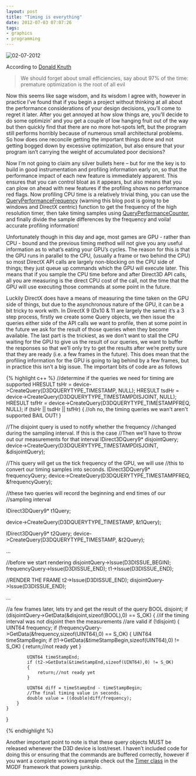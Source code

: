 ```yaml
---
layout: post
title: "Timing is everything"
date: 2012-07-03 07:07:26
tags:
- graphics
- programming
---
```


![02-07-2012](http://www.junkship.net/Resources/News/rq69DnxxPkKB9MhX7-1f6g.jpg)

According to [Donald Knuth](http://en.wikipedia.org/wiki/Donald_Knuth) 

 > We should forget about small efficiencies, say about 97% of the time: premature optimization is the root of all evil  

Now this seems like sage wisdom, and its wisdom I agree with, however in practice I’ve found that if you begin a project without thinking at all about the performance considerations of your design decisions, you’ll come to regret it later. After you get annoyed at how slow things are, you’ll decide to do some optimizin’ and you get a couple of low hanging fruit out of the way but then quickly find that there are no more hot-spots left, but the program still performs horribly because of numerous small architectural problems. So how does one reconcile getting the important things done and not getting bogged down by excessive optimization, but also ensure that your program isn’t carrying the weight of accumulated poor decisions? 

Now I’m not going to claim any silver bullets here – but for me the key is to build in good instrumentation and profiling information early on, so that the performance impact of each new feature is immediately apparent. This ensures that you can control bloat as it appears, but also means that you can plow on ahead with new features if the profiling shows no performance red flags. Now profiling CPU time is a relatively trivial thing, you can use the [QueryPerformanceFrequency](http://msdn.microsoft.com/en-us/library/windows/desktop/ms644905%28v=vs.85%29.aspx) (warning this blog post is going to be windows and DirectX centric) function to get the frequency of the high resolution timer, then take timing samples using [QueryPerformanceCounter](http://msdn.microsoft.com/en-us/library/windows/desktop/ms644904%28v=vs.85%29.aspx), and finally divide the sample differences by the frequency and voila! accurate profiling information!

Unfortunately though in this day and age, most games are GPU - rather than CPU - bound and the previous timing method will not give you any useful information as to what’s eating your GPU’s cycles. The reason for this is that the GPU runs in parallel to the CPU, (usually a frame or two behind the CPU) so most DirectX API calls are largely non-blocking on the CPU side of things; they just queue up commands which the GPU will execute later. This means that if you sample the CPU time before and after Direct3D API calls, all you are measuring is the direct CPU cost of the call, not the time that the GPU will use executing those commands at some point in the future.

Luckily DirectX does have a means of measuring the time taken on the GPU side of things, but due to the asynchronous nature of the GPU, it can be a bit tricky to work with. In DirectX 9 (Dx10 &amp; 11 are largely the same) it’s a 3 step process, firstly we create some Query objects, we then issue the queries either side of the API calls we want to profile, then at some point in the future we ask for the result of those queries when they become available. The last part is the trickiest, as we don’t want to stall the CPU waiting for the GPU to give us the result of our queries, we want to buffer the responses so that we’ll only try to get the results after we’re pretty sure that they are ready (i.e. a few frames in the future). This does mean that the profiling information for the GPU is going to lag behind by a few frames, but in practice this isn’t a big issue. The important bits of code are as follows

{% highlight c++ %}
//determine if the queries we need for timing are supported
HRESULT tsHr = device->CreateQuery(D3DQUERYTYPE_TIMESTAMP, NULL);
HRESULT tsdHr = device->CreateQuery(D3DQUERYTYPE_TIMESTAMPDISJOINT, NULL);
HRESULT tsfHr = device->CreateQuery(D3DQUERYTYPE_TIMESTAMPFREQ, NULL);
if (tsHr || tsdHr || tsfHr)
{
    //oh no, the timing queries we wan't aren't supported BAIL OUT!
}

//The disjoint query is used to notify whether the frequency
//changed during the sampling interval. If this is the case 
//Then we'll have to throw out our measurements for that interval
IDirect3DQuery9* disjointQuery;
device->CreateQuery(D3DQUERYTYPE_TIMESTAMPDISJOINT, &disjointQuery);

//This query will get us the tick frequency of the GPU, we will use
//this to convert our timing samples into seconds.
IDirect3DQuery9* frequencyQuery;
device->CreateQuery(D3DQUERYTYPE_TIMESTAMPFREQ, &frequencyQuery);

//these two queries will record the beginning and end times of our
//sampling interval

IDirect3DQuery9* t1Query;

device->CreateQuery(D3DQUERYTYPE_TIMESTAMP, &t1Query);

IDirect3DQuery9* t2Query;
device->CreateQuery(D3DQUERYTYPE_TIMESTAMP, &t2Query);

...

//before we start rendering
disjointQuery->Issue(D3DISSUE_BEGIN);
frequencyQuery->Issue(D3DISSUE_END);
t1->Issue(D3DISSUE_END);

//RENDER THE FRAME
t2->Issue(D3DISSUE_END);
disjointQuery->Issue(D3DISSUE_END);

...

//a few frames later, lets try and get the result of the query
BOOL disjoint;
if (disjointQuery->GetData(&disjoint,sizeof(BOOL),0) == S_OK)
{
    //if the timing interval was not disjoint then the measurements
    //are valid
    if (!disjoint)
    {
        UINT64 frequency;
        if (frequencyQuery->GetData(&frequency,sizeof(UINT64),0) == S_OK)
        {
            UINT64 timeStampBegin;
            if (t1->GetData(&timeStampBegin,sizeof(UINT64),0) != S_OK)
            {
                return;//not ready yet
            }   

            UINT64 timeStampEnd;
            if (t2->GetData(&timeStampEnd,sizeof(UINT64),0) != S_OK)
            {
                return;//not ready yet
            }

            UINT64 diff = timeStampEnd - timeStampBegin;
            //The final timing value in seconds.
            double value = ((double)diff/frequency);
        }
    }
}   

{% endhighlight %}

Another important point to note is that these query objects MUST be released whenever the D3D device is lost/reset. I haven’t included code for doing this or ensuring that the commands are buffered correctly, however if you want a complete working example check out the [Timer class](https://github.com/mrsharpoblunto/MGDF/blob/master/Matchstick/src/core/core.impl/MGDFTimer.cpp) in the MGDF framework that powers junkship.
